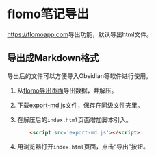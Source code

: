 # flomo笔记导出

<https://flomoapp.com>导出功能，默认导出html文件。

## 导出成Markdown格式

导出后的文件可以方便导入Obsidian等软件进行使用。

1. 从[flomo导出页面](https://v.flomoapp.com/mine?source=export)导出数据，并解压。
2. 下载[export-md.js](export-md.js)文件，保存在同级文件夹里。
3. 在解压后的`index.html`页面增加脚本引入。

    ```html
        <script src='export-md.js'></script>
    ```

4. 用浏览器打开`index.html`页面，点击“导出”按钮。
